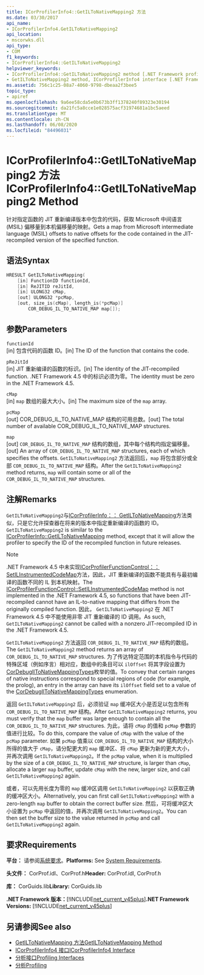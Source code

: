 ```yaml
---
title: ICorProfilerInfo4::GetILToNativeMapping2 方法
ms.date: 03/30/2017
api_name:
- ICorProfilerInfo4.GetILToNativeMapping2
api_location:
- mscorwks.dll
api_type:
- COM
f1_keywords:
- ICorProfilerInfo4::GetILToNativeMapping2
helpviewer_keywords:
- ICorProfilerInfo4::GetILToNativeMapping2 method [.NET Framework profiling]
- GetILToNativeMapping2 method, ICorProfilerInfo4 interface [.NET Framework profiling]
ms.assetid: 756c1c25-08a7-4060-9798-dbeaa2f3bee5
topic_type:
- apiref
ms.openlocfilehash: 9a6ee58cda5e0b673b3ff1378240f89323e30194
ms.sourcegitcommit: da21fc5a8cce1e028575acf31974681a1bc5aeed
ms.translationtype: MT
ms.contentlocale: zh-CN
ms.lasthandoff: 06/08/2020
ms.locfileid: "84496031"
---
```

# <a name="icorprofilerinfo4getiltonativemapping2-method"></a><span data-ttu-id="ff843-102">ICorProfilerInfo4::GetILToNativeMapping2 方法</span><span class="sxs-lookup"><span data-stu-id="ff843-102">ICorProfilerInfo4::GetILToNativeMapping2 Method</span></span>
<span data-ttu-id="ff843-103">针对指定函数的 JIT 重新编译版本中包含的代码，获取 Microsoft 中间语言 (MSIL) 偏移量到本机偏移量的映射。</span><span class="sxs-lookup"><span data-stu-id="ff843-103">Gets a map from Microsoft intermediate language (MSIL) offsets to native offsets for the code contained in the JIT-recompiled version of the specified function.</span></span>  
  
## <a name="syntax"></a><span data-ttu-id="ff843-104">语法</span><span class="sxs-lookup"><span data-stu-id="ff843-104">Syntax</span></span>  
  
```cpp  
HRESULT GetILToNativeMapping(  
    [in] FunctionID functionId,  
    [in] ReJITID reJitId,  
    [in] ULONG32 cMap,  
    [out] ULONG32 *pcMap,  
    [out, size_is(cMap), length_is(*pcMap)]  
        COR_DEBUG_IL_TO_NATIVE_MAP map[]);  
```  
  
## <a name="parameters"></a><span data-ttu-id="ff843-105">参数</span><span class="sxs-lookup"><span data-stu-id="ff843-105">Parameters</span></span>  
 `functionId`  
 <span data-ttu-id="ff843-106">[in] 包含代码的函数 ID。</span><span class="sxs-lookup"><span data-stu-id="ff843-106">[in] The ID of the function that contains the code.</span></span>  
  
 `pReJitId`  
 <span data-ttu-id="ff843-107">[in] JIT 重新编译的函数的标识。</span><span class="sxs-lookup"><span data-stu-id="ff843-107">[in] The identity of the JIT-recompiled function.</span></span> <span data-ttu-id="ff843-108">.NET Framework 4.5 中的标识必须为零。</span><span class="sxs-lookup"><span data-stu-id="ff843-108">The identity must be zero in the .NET Framework 4.5.</span></span>  
  
 `cMap`  
 <span data-ttu-id="ff843-109">[in] `map` 数组的最大大小。</span><span class="sxs-lookup"><span data-stu-id="ff843-109">[in] The maximum size of the `map` array.</span></span>  
  
 `pcMap`  
 <span data-ttu-id="ff843-110">[out] COR_DEBUG_IL_TO_NATIVE_MAP 结构的可用总数。</span><span class="sxs-lookup"><span data-stu-id="ff843-110">[out] The total number of available COR_DEBUG_IL_TO_NATIVE_MAP structures.</span></span>  
  
 `map`  
 <span data-ttu-id="ff843-111">[out] `COR_DEBUG_IL_TO_NATIVE_MAP` 结构的数组，其中每个结构均指定偏移量。</span><span class="sxs-lookup"><span data-stu-id="ff843-111">[out] An array of `COR_DEBUG_IL_TO_NATIVE_MAP` structures, each of which specifies the offsets.</span></span> <span data-ttu-id="ff843-112">`GetILToNativeMapping2` 方法返回后，`map` 将包含部分或全部 `COR_DEBUG_IL_TO_NATIVE_MAP` 结构。</span><span class="sxs-lookup"><span data-stu-id="ff843-112">After the `GetILToNativeMapping2` method returns, `map` will contain some or all of the `COR_DEBUG_IL_TO_NATIVE_MAP` structures.</span></span>  
  
## <a name="remarks"></a><span data-ttu-id="ff843-113">注解</span><span class="sxs-lookup"><span data-stu-id="ff843-113">Remarks</span></span>  
 <span data-ttu-id="ff843-114">`GetILToNativeMapping2`与[ICorProfilerInfo：： GetILToNativeMapping](icorprofilerinfo-getiltonativemapping-method.md)方法类似，只是它允许探查器在将来的版本中指定重新编译的函数的 ID。</span><span class="sxs-lookup"><span data-stu-id="ff843-114">`GetILToNativeMapping2` is similar to the [ICorProfilerInfo::GetILToNativeMapping](icorprofilerinfo-getiltonativemapping-method.md) method, except that it will allow the profiler to specify the ID of the recompiled function in future releases.</span></span>  
  
> [!NOTE]
> <span data-ttu-id="ff843-115">.NET Framework 4.5 中未实现[ICorProfilerFunctionControl：： SetILInstrumentedCodeMap](icorprofilerfunctioncontrol-setilinstrumentedcodemap-method.md)方法，因此，JIT 重新编译的函数不能具有与最初编译的函数不同的 IL 到本机映射。</span><span class="sxs-lookup"><span data-stu-id="ff843-115">The [ICorProfilerFunctionControl::SetILInstrumentedCodeMap](icorprofilerfunctioncontrol-setilinstrumentedcodemap-method.md) method is not implemented in the .NET Framework 4.5, so functions that have been JIT-recompiled cannot have an IL-to-native mapping that differs from the originally compiled function.</span></span> <span data-ttu-id="ff843-116">因此， `GetILToNativeMapping2` 在 .NET Framework 4.5 中不能使用非零 JIT 重新编译的 ID 调用。</span><span class="sxs-lookup"><span data-stu-id="ff843-116">As such, `GetILToNativeMapping2` cannot be called with a nonzero JIT-recompiled ID in the .NET Framework 4.5.</span></span>  
  
 <span data-ttu-id="ff843-117">`GetILToNativeMapping2` 方法返回 `COR_DEBUG_IL_TO_NATIVE_MAP` 结构的数组。</span><span class="sxs-lookup"><span data-stu-id="ff843-117">The `GetILToNativeMapping2` method returns an array of `COR_DEBUG_IL_TO_NATIVE_MAP` structures.</span></span> <span data-ttu-id="ff843-118">为了传达特定范围的本机指令与代码的特殊区域（例如序言）相对应，数组中的条目可以 `ilOffset` 将其字段设置为[CorDebugIlToNativeMappingTypes](../debugging/cordebugiltonativemappingtypes-enumeration.md)枚举的值。</span><span class="sxs-lookup"><span data-stu-id="ff843-118">To convey that certain ranges of native instructions correspond to special regions of code (for example, the prolog), an entry in the array can have its `ilOffset` field set to a value of the [CorDebugIlToNativeMappingTypes](../debugging/cordebugiltonativemappingtypes-enumeration.md) enumeration.</span></span>  
  
 <span data-ttu-id="ff843-119">返回 `GetILToNativeMapping2` 后，必须验证 `map` 缓冲区大小是否足以包含所有 `COR_DEBUG_IL_TO_NATIVE_MAP` 结构。</span><span class="sxs-lookup"><span data-stu-id="ff843-119">After `GetILToNativeMapping2` returns, you must verify that the `map` buffer was large enough to contain all the `COR_DEBUG_IL_TO_NATIVE_MAP` structures.</span></span> <span data-ttu-id="ff843-120">为此，请将 `cMap` 的值和 `pcMap` 参数的值进行比较。</span><span class="sxs-lookup"><span data-stu-id="ff843-120">To do this, compare the value of `cMap` with the value of the `pcMap` parameter.</span></span> <span data-ttu-id="ff843-121">如果 `pcMap` 值乘以 `COR_DEBUG_IL_TO_NATIVE_MAP` 结构的大小所得的值大于 `cMap`，请分配更大的 `map` 缓冲区、将 `cMap` 更新为新的更大大小，并再次调用 `GetILToNativeMapping2`。</span><span class="sxs-lookup"><span data-stu-id="ff843-121">If the `pcMap` value, when it is multiplied by the size of a `COR_DEBUG_IL_TO_NATIVE_MAP` structure, is larger than `cMap`, allocate a larger `map` buffer, update `cMap` with the new, larger size, and call `GetILToNativeMapping2` again.</span></span>  
  
 <span data-ttu-id="ff843-122">或者，可以先用长度为零的 `map` 缓冲区调用 `GetILToNativeMapping2` 以获取正确的缓冲区大小。</span><span class="sxs-lookup"><span data-stu-id="ff843-122">Alternatively, you can first call `GetILToNativeMapping2` with a zero-length `map` buffer to obtain the correct buffer size.</span></span> <span data-ttu-id="ff843-123">然后，可将缓冲区大小设置为 `pcMap` 中返回的值，并再次调用 `GetILToNativeMapping2`。</span><span class="sxs-lookup"><span data-stu-id="ff843-123">You can then set the buffer size to the value returned in `pcMap` and call `GetILToNativeMapping2` again.</span></span>  
  
## <a name="requirements"></a><span data-ttu-id="ff843-124">要求</span><span class="sxs-lookup"><span data-stu-id="ff843-124">Requirements</span></span>  
 <span data-ttu-id="ff843-125">**平台：** 请参阅[系统要求](../../get-started/system-requirements.md)。</span><span class="sxs-lookup"><span data-stu-id="ff843-125">**Platforms:** See [System Requirements](../../get-started/system-requirements.md).</span></span>  
  
 <span data-ttu-id="ff843-126">**头文件：** CorProf.idl、CorProf.h</span><span class="sxs-lookup"><span data-stu-id="ff843-126">**Header:** CorProf.idl, CorProf.h</span></span>  
  
 <span data-ttu-id="ff843-127">**库：** CorGuids.lib</span><span class="sxs-lookup"><span data-stu-id="ff843-127">**Library:** CorGuids.lib</span></span>  
  
 <span data-ttu-id="ff843-128">**.NET Framework 版本：**[!INCLUDE[net_current_v45plus](../../../../includes/net-current-v45plus-md.md)]</span><span class="sxs-lookup"><span data-stu-id="ff843-128">**.NET Framework Versions:** [!INCLUDE[net_current_v45plus](../../../../includes/net-current-v45plus-md.md)]</span></span>  
  
## <a name="see-also"></a><span data-ttu-id="ff843-129">另请参阅</span><span class="sxs-lookup"><span data-stu-id="ff843-129">See also</span></span>

- [<span data-ttu-id="ff843-130">GetILToNativeMapping 方法</span><span class="sxs-lookup"><span data-stu-id="ff843-130">GetILToNativeMapping Method</span></span>](icorprofilerinfo-getiltonativemapping-method.md)
- [<span data-ttu-id="ff843-131">ICorProfilerInfo4 接口</span><span class="sxs-lookup"><span data-stu-id="ff843-131">ICorProfilerInfo4 Interface</span></span>](icorprofilerinfo4-interface.md)
- [<span data-ttu-id="ff843-132">分析接口</span><span class="sxs-lookup"><span data-stu-id="ff843-132">Profiling Interfaces</span></span>](profiling-interfaces.md)
- [<span data-ttu-id="ff843-133">分析</span><span class="sxs-lookup"><span data-stu-id="ff843-133">Profiling</span></span>](index.md)
